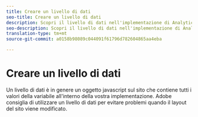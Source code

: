 ```yaml
---
title: Creare un livello di dati
seo-title: Creare un livello di dati
description: Scopri il livello di dati nell'implementazione di Analytics e come può essere utilizzato per mappare le variabili in Adobe Analytics.
seo-description: Scopri il livello di dati nell'implementazione di Analytics e come può essere utilizzato per mappare le variabili in Adobe Analytics.
translation-type: tm+mt
source-git-commit: a0158b98089c044091f61796d782604865aa4eba

---
```



# Creare un livello di dati

Un livello di dati è in genere un oggetto javascript sul sito che contiene tutti i valori della variabile all'interno della vostra implementazione. Adobe consiglia di utilizzare un livello di dati per evitare problemi quando il layout del sito viene modificato.